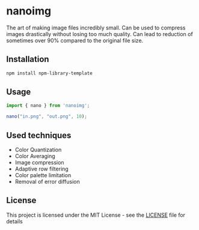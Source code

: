 # nanoimg
The art of making image files incredibly small.
Can be used to compress images drastically without losing too much quality. Can lead to reduction of sometimes over 90% compared to the original file size.

## Installation
```bash
npm install npm-library-template
```

## Usage
```javascript
import { nano } from 'nanoimg';

nano("in.png", "out.png", 10);
```

## Used techniques
 - Color Quantization
 - Color Averaging
 - Image compression
 - Adaptive row filtering
 - Color palette limitation
 - Removal of error diffusion

## License
This project is licensed under the MIT License - see the [LICENSE](LICENSE) file for details